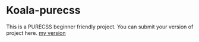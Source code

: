 # Koala-purecss
This is a PURECSS beginner friendly project.
You can submit your version of project here.
[my version](https://error404-sp.github.io/koala-purecss/)

